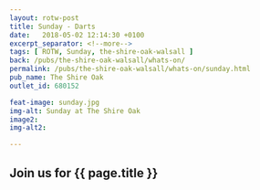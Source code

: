 ```yaml
---
layout: rotw-post
title: Sunday - Darts
date:   2018-05-02 12:14:30 +0100
excerpt_separator: <!--more-->
tags: [ ROTW, Sunday, the-shire-oak-walsall ]
back: /pubs/the-shire-oak-walsall/whats-on/
permalink: /pubs/the-shire-oak-walsall/whats-on/sunday.html
pub_name: The Shire Oak
outlet_id: 680152

feat-image: sunday.jpg
img-alt: Sunday at The Shire Oak
image2:
img-alt2:

---
```


<h2>Join us for {{ page.title }}</h2>